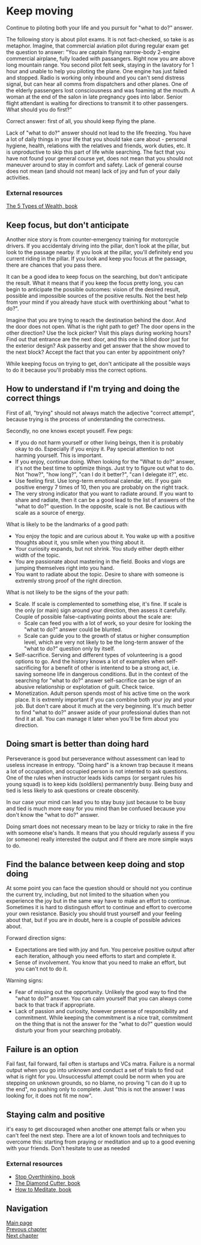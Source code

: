 # Keep moving
Continue to piloting both your life and you pursuit for "what to do?" answer.

The following story is about pilot exams. It is not fact-checked, so take is as metaphor. Imagine, that commercial aviation pilot during regular exam get the question to answer: "You are captain flying narrow-body 2-engine commercial airplane, fully loaded with passangers. Right now you are above long mountain range. You second pilot felt seek, staying in the lavatory for 1 hour and unable to help you piloting the plane. One engine has just failed and stopped. Radio is working only inbound and you can't send distress signal, but can hear all comms from dispatchers and other planes. One of the elderly passengers lost consciousness and was foaming at the mouth. A woman at the end of the salon in late pregnancy goes into labor. Senior flight attendant is waiting for directions to transmit it to other passengers. What should you do first?"

Correct answer: first of all, you should keep flying the plane. 

Lack of "what to do?" answer should not lead to the life freezing. You have a lot of daily things in your life that you should take care about - personal hygiene, health, relations with the relatives and friends, work duties, etc. It is unproductive to skip this part of life while searching. The fact that you have not found your general course yet, does not mean that you should not maneuver around to stay in comfort and safety. Lack of general course does not mean (and should not mean) lack of joy and fun of your daily activities. 

### External resources
[The 5 Types of Wealth, book](https://www.the5typesofwealth.com/)

## Keep focus, but don't anticipate 
 Another nice story is from counter-emergency training for motorcycle drivers. If you accidentaly driving into the pillar, don't look at the pillar, but look to the passage nearby. If you look at the pillar, you'll definitely end you current riding in the pillar. If you look and keep you focus at the passage, there are chances that you pass there. 

It can be a good idea to keep focus on the searching, but don't anticipate the result. What it means that if you keep the focus pretty long, you can begin to anticipate the possible outcomes: vision of the desired result, possible and impossible sources of the positive results. Not the best help from your mind if you already have stuck with overthinking about "what to do?". 

Imagine that you are trying to reach the destination behind the door. And the door does not open. What is the right path to get? The door opens in the other direction? Use the lock picker? Visit this plays during working hours? Find out that entrance are the next door, and this one is blind door just for the exterior design? Ask passerby and get answer that the show moved to the next block? Accept the fact that you can enter by appointment only?

While keeping focus on trying to get, don't anticipate all the possible ways to do it because you'll probably miss the correct options.

## How to understand if I'm trying and doing the correct things
First of all, "trying" should not always match the adjective "correct attempt", because trying is the process of understanding the correctness. 

Secondly, no one knows except youself. Few pegs:
* If you do not harm yourself or other living beings, then it is probably okay to do. Especially if you enjoy it. Pay special attention to not harming yourself. This is important.
* If you enjoy, continue doing. When looking for the "What to do?" answer, it's not the best time to optimize things. Just try to figure out what to do. Not "how?", "how long?", "can I do it better?", "can I delegate it?", etc. 
* Use feeling first. Use long-term emotional calendar, etc. If you gain positive energy 7 times of 10, then you are probably on the right track. 
* The very strong indicator that you want to radiate around. If you want to share and radiate, then it can be a good lead to the list of answers of the "what to do?" question. In the opposite, scale is not. Be cautious with scale as a source of energy. 

What is likely to be the landmarks of a good path:
* You enjoy the topic and are curious about it. You wake up with a positive thoughts about it, you smile when you thing about it. 
* Your curiosity expands, but not shrink. You study either depth either width of the topic.
* You are passionate about mastering in the field. Books and vlogs are jumping themselves right into you hand. 
* You want to radiate about the topic. Desire to share with someone is extremly strong proof of the right direction. 

What is not likely to be the signs of the your path:
* Scale. If scale is complemented to something else, it's fine. If scale is the only (or main) sign around your direction, then assess it carefully. Couple of possible false-captivating points about the scale are: 
    * Scale can feed you with a lot of work, so your desire for looking the "what to do?" answer could be blunted. 
    * Scale can guide you to the growth of status or higher consumption level, which are very not likely to be the long-term answer of the "what to do?" question only by itself. 
* Self-sacrifice. Serving and different types of volunteering is a good options to go. And the history knows a lot of examples when self-sacrificing for a benefit of other is intentend to be a strong act, i.e. saving someone life in dangerous conditions. But in the context of the searching for "what to do?" answer self-sacrifice can be sign of an abusive relationship or explotation of guilt. Check twice.
* Monetization. Adult person spends most of his active time on the work place. It is extremly important if you can combine both your joy and your job. But don't care about it much at the very beginning. It's much better to find "what to do?" answer aside of your professional duties than not find it at all. You can manage it later when you'll be firm about you direction. 


## Doing smart is better than doing hard
Perseverance is good but perseverance without assessment can lead to useless increase in entropy. "Doing hard" is a known trap because it means a lot of occupation, and occupied person is not intented to ask questions. One of the rules when instructor leads kids camps (or sergant rules his young squad) is to keep kids (soldilers) permanentrly busy. Being busy and tied is less likely to ask questions or create obscenity. 

In our case your mind can lead you to stay busy just because to be busy and tied is much more easy for you mind than be confused because you don't know the "what to do?" answer. 

Doing smart does not necessary mean to be lazy or tricky to rake in the fire with someone else's hands. It means that you should regularly assess if you (or someone) really interested the output and if there are more simple ways to do. 

## Find the balance between keep doing and stop doing
At some point you can face the question should or should not you continue the current try, including, but not limited to the situation when you experience the joy but in the same way have to make an effort to continue. Sometimes it is hard to distingush effort to continue and effort to overcome your own resistance. Basicly you should trust yourself and your feeling about that, but if you are in doubt, here is a couple of possible advices about. 

Forward direction signs: 
* Expectations are tied with joy and fun. You perceive positive output after each iteration, although you need efforts to start and complete it.
* Sense of involvement. You know that you need to make an effort, but you can't not to do it. 

Warning signs: 
* Fear of missing out the opportunity. Unlikely the good way to find the "what to do?" answer. You can calm yourself that you can always come back to that track if appropriate. 
* Lack of passion and curiosity, however presense of responsibility and commitment. While keeping the commitment is a nice trait, commitment on the thing that is not the answer for the "what to do?" question would disturb your from your searching probably. 

## Failure is an option
Fail fast, fail forward, fail often is startups and VCs matra. Failure is a normal output when you go into unknown and conduct a set of trials to find out what is right for you. Unsuccessful attempt could be norm when you are stepping on unknown grounds, so no blame, no proving "I can do it up to the end", no pushing only to complete. Just "this is not the answer I was looking for, it does not fit me now". 

## Staying calm and positive
it's easy to get discouraged when another one attempt fails or when you can't feel the next step. There are a lot of known tools and techniques to overcome this: starting from praying or meditation and up to a good evening with your friends. Don't hesitate to use as needed

### External resources
* [Stop Overthinking, book](https://www.amazon.com/Stop-Overthinking-Techniques-Declutter-Emotional/dp/B08XLLF3PG/)
* [The Diamond Cutter, book](https://www.amazon.com/Diamond-Cutter-Buddha-Managing-Business/dp/038552868X/)
* [How to Meditate, book](https://www.amazon.com/How-Meditate-Practical-Making-Friends/dp/1683648420/)

## Navigation
[Main page](/README.md)  
[Prevous chapter](/docs/start_moving.md)  
[Next chapter](/docs/inspect.md)  